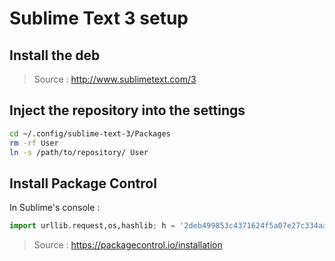 Sublime Text 3 setup
==============

## Install the deb

> Source : http://www.sublimetext.com/3

## Inject the repository into the settings

```bash
cd ~/.config/sublime-text-3/Packages
rm -rf User
ln -s /path/to/repository/ User
```

## Install Package Control

In Sublime's console :

```python
import urllib.request,os,hashlib; h = '2deb499853c4371624f5a07e27c334aa' + 'bf8c4e67d14fb0525ba4f89698a6d7e1'; pf = 'Package Control.sublime-package'; ipp = sublime.installed_packages_path(); urllib.request.install_opener( urllib.request.build_opener( urllib.request.ProxyHandler()) ); by = urllib.request.urlopen( 'http://packagecontrol.io/' + pf.replace(' ', '%20')).read(); dh = hashlib.sha256(by).hexdigest(); print('Error validating download (got %s instead of %s), please try manual install' % (dh, h)) if dh != h else open(os.path.join( ipp, pf), 'wb' ).write(by) 
```

> Source : https://packagecontrol.io/installation
